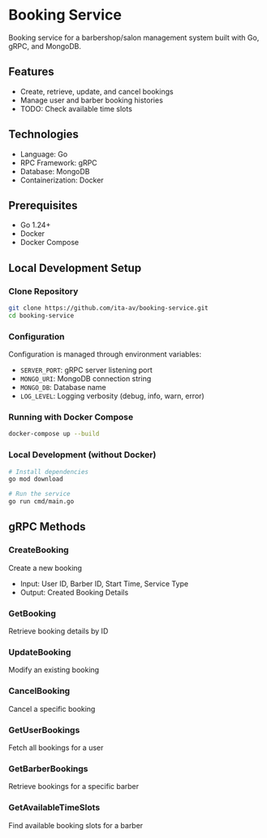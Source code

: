 # Booking Service

Booking service for a barbershop/salon management system built with Go, gRPC, and MongoDB.

## Features

- Create, retrieve, update, and cancel bookings
- Manage user and barber booking histories
- TODO: Check available time slots

## Technologies

- Language: Go
- RPC Framework: gRPC
- Database: MongoDB
- Containerization: Docker

## Prerequisites

- Go 1.24+
- Docker
- Docker Compose

## Local Development Setup

### Clone Repository

```bash
git clone https://github.com/ita-av/booking-service.git
cd booking-service
```

### Configuration

Configuration is managed through environment variables:

- `SERVER_PORT`: gRPC server listening port
- `MONGO_URI`: MongoDB connection string
- `MONGO_DB`: Database name
- `LOG_LEVEL`: Logging verbosity (debug, info, warn, error)

### Running with Docker Compose

```bash
docker-compose up --build
```

### Local Development (without Docker)

```bash
# Install dependencies
go mod download

# Run the service
go run cmd/main.go
```

## gRPC Methods

### CreateBooking

Create a new booking

- Input: User ID, Barber ID, Start Time, Service Type
- Output: Created Booking Details

### GetBooking

Retrieve booking details by ID

### UpdateBooking

Modify an existing booking

### CancelBooking

Cancel a specific booking

### GetUserBookings

Fetch all bookings for a user

### GetBarberBookings

Retrieve bookings for a specific barber

### GetAvailableTimeSlots

Find available booking slots for a barber
